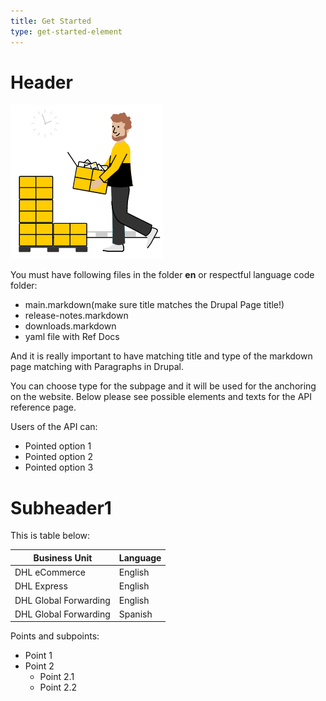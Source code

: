 ```yaml
---
title: Get Started
type: get-started-element 
---
```


# Header


![](images/symbol_dis.png)

You must have following files in the folder **en** or respectful language code folder:
* main.markdown(make sure title matches the Drupal Page title!)
* release-notes.markdown
* downloads.markdown
* yaml file with Ref Docs

And it is really important to have matching title and type of the markdown page matching with Paragraphs in Drupal.

You can choose type for the subpage and it will be used for the anchoring on the website.
Below please see possible elements and texts for the API reference page.

Users of the API can:

* Pointed option 1
* Pointed option 2
* Pointed option 3


# Subheader1

This is table below:

|     Business Unit     | Language |
|-----------------------|----------|
| DHL eCommerce         | English  |
| DHL Express           | English  |
| DHL Global Forwarding | English  |
| DHL Global Forwarding | Spanish  |

Points and subpoints:

* Point 1
* Point 2
    * Point 2.1
    * Point 2.2
